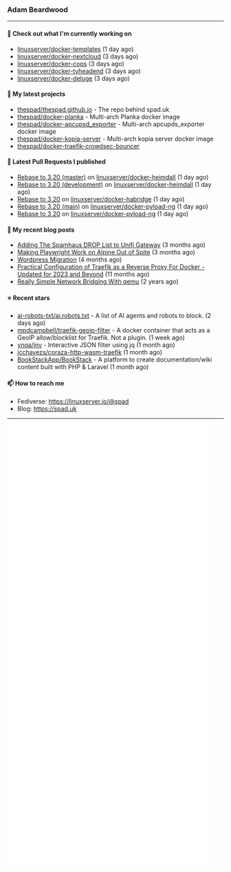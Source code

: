 ### Adam Beardwood
---
#### 👷 Check out what I'm currently working on

- [linuxserver/docker-templates](https://github.com/linuxserver/docker-templates) (1 day ago)
- [linuxserver/docker-nextcloud](https://github.com/linuxserver/docker-nextcloud) (3 days ago)
- [linuxserver/docker-cops](https://github.com/linuxserver/docker-cops) (3 days ago)
- [linuxserver/docker-tvheadend](https://github.com/linuxserver/docker-tvheadend) (3 days ago)
- [linuxserver/docker-deluge](https://github.com/linuxserver/docker-deluge) (3 days ago)

#### 🌱 My latest projects

- [thespad/thespad.github.io](https://github.com/thespad/thespad.github.io) - The repo behind spad.uk
- [thespad/docker-planka](https://github.com/thespad/docker-planka) - Multi-arch Planka docker image
- [thespad/docker-apcupsd_exporter](https://github.com/thespad/docker-apcupsd_exporter) - Multi-arch apcupds_exporter docker image
- [thespad/docker-kopia-server](https://github.com/thespad/docker-kopia-server) - Multi-arch kopia server docker image 
- [thespad/docker-traefik-crowdsec-bouncer](https://github.com/thespad/docker-traefik-crowdsec-bouncer)

#### 🔨 Latest Pull Requests I published

- [Rebase to 3.20 (master)](https://github.com/linuxserver/docker-heimdall/pull/152) on [linuxserver/docker-heimdall](https://github.com/linuxserver/docker-heimdall) (1 day ago)
- [Rebase to 3.20 (development)](https://github.com/linuxserver/docker-heimdall/pull/151) on [linuxserver/docker-heimdall](https://github.com/linuxserver/docker-heimdall) (1 day ago)
- [Rebase to 3.20](https://github.com/linuxserver/docker-habridge/pull/26) on [linuxserver/docker-habridge](https://github.com/linuxserver/docker-habridge) (1 day ago)
- [Rebase to 3.20 (main)](https://github.com/linuxserver/docker-pyload-ng/pull/51) on [linuxserver/docker-pyload-ng](https://github.com/linuxserver/docker-pyload-ng) (1 day ago)
- [Rebase to 3.20](https://github.com/linuxserver/docker-pyload-ng/pull/50) on [linuxserver/docker-pyload-ng](https://github.com/linuxserver/docker-pyload-ng) (1 day ago)

#### 📜 My recent blog posts

- [Adding The Spamhaus DROP List to Unifi Gateway](https://www.spad.uk/posts/adding-spamhaus-drop-list-to-unifi-gateway/) (3 months ago)
- [Making Playwright Work on Alpine Out of Spite](https://www.spad.uk/posts/making-playwright-work-on-alpine-out-of-spite/) (3 months ago)
- [Wordpress Migration](https://www.spad.uk/posts/wordpress-migration/) (4 months ago)
- [Practical Configuration of Traefik as a Reverse Proxy For Docker - Updated for 2023 and Beyond](https://www.spad.uk/posts/practical-configuration-of-traefik-as-a-reverse-proxy-for-docker-updated-for-2023/) (11 months ago)
- [Really Simple Network Bridging With qemu](https://www.spad.uk/posts/really-simple-network-bridging-with-qemu/) (2 years ago)

#### ⭐ Recent stars

- [ai-robots-txt/ai.robots.txt](https://github.com/ai-robots-txt/ai.robots.txt) - A list of AI agents and robots to block. (2 days ago)
- [mpdcampbell/traefik-geoip-filter](https://github.com/mpdcampbell/traefik-geoip-filter) - A docker container that acts as a GeoIP allow/blocklist for Traefik. Not a plugin. (1 week ago)
- [ynqa/jnv](https://github.com/ynqa/jnv) - Interactive JSON filter using jq (1 month ago)
- [jcchavezs/coraza-http-wasm-traefik](https://github.com/jcchavezs/coraza-http-wasm-traefik) (1 month ago)
- [BookStackApp/BookStack](https://github.com/BookStackApp/BookStack) - A platform to create documentation/wiki content built with PHP &amp; Laravel (1 month ago)

#### 📫 How to reach me
- Fediverse: https://linuxserver.io/@spad
- Blog: https://spad.uk
---
<img src="https://raw.githubusercontent.com/thespad/thespad/main/github-metrics.svg">
